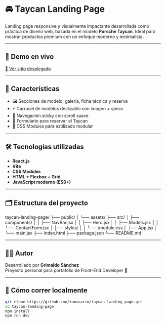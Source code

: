 # 🚘 Taycan Landing Page

Landing page responsive y visualmente impactante desarrollada como práctica de diseño web, basada en el modelo **Porsche Taycan**. Ideal para mostrar productos premium con un enfoque moderno y minimalista.

---

## 🔗 Demo en vivo

[🔗 Ver sitio desplegado](https://taycan-landing-page.vercel.app/) <!-- Reemplaza con tu link en Vercel -->

---

## 🧩 Características

- 🖼️ Secciones de modelo, galería, ficha técnica y reserva
- ⚡ Carrusel de modelos deslizable con imagen + specs
- 🧭 Navegación sticky con scroll suave
- 📩 Formulario para reservar el Taycan
- 🎨 CSS Modules para estilizado modular

---

## 🛠️ Tecnologías utilizadas

- **React.js**
- **Vite**
- **CSS Modules**
- **HTML + Flexbox + Grid**
- **JavaScript moderno (ES6+)**

---

## 🗂️ Estructura del proyecto

taycan-landing-page/
├── public/
│ └── assets/
├── src/
│ ├── components/
│ │ ├── NavBar.jsx
│ │ ├── Hero.jsx
│ │ ├── Models.jsx
│ │ └── ContactForm.jsx
│ ├── styles/
│ │ └── \module.css
│ ├── App.jsx
│ └── main.jsx
├── index.html
├── package.json
└── README.md

---

## 👨‍💻 Autor

Desarrollado por **Grimaldo Sánchez**  
Proyecto personal para portafolio de Front-End Developer 🚀

---

## 🚀 Cómo correr localmente

```bash
git clone https://github.com/tuusuario/taycan-landing-page.git
cd taycan-landing-page
npm install
npm run dev
```
